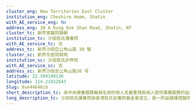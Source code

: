 ```yaml
---
cluster_eng: New Territories East Cluster
institution_eng: Cheshire Home, Shatin
with_AE_service_eng: No
address_eng: 30 A Kung Kok Shan Road, Shatin, NT
cluster_tc: 新界東醫院聯網
institution_tc: 沙田慈氏護養院
with_AE_service_tc: 否
address_tc: 新界沙田亞公角山路 30 號
cluster_sc: 新界东医院联网
institution_sc: 沙田慈氏护养院
with_AE_service_sc: 否
address_sc: 新界沙田亚公角山路30 号
latitude: 22.399180136
longitude: 114.21652643
Slug: 8ue44646ib
short_description_tc: 為中央療養服務輪候名冊的病人及嚴重殘疾病人提供護養服務的延續護理醫院。
long_description_tc: 沙田慈氏護養院由香港慈氏安養院基金會成立，是一所延續護理醫院，為需要長期住院的嚴重傷殘人士以及中央輪候冊申請者提供護理服務。護養院以「家」的環境，為病人提供多項相關服務，其鼓勵病人自行管理自己的生活方式和活動。此外，護養院亦為與家人同住的傷殘人士提供紓緩服務；同時為他們提供中途住宿服務和其他支援，有助病人重新融入社區。
---
```

